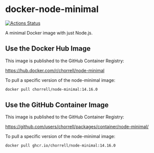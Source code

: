 # docker-node-minimal

[![Actions Status](https://github.com/chorrell/docker-node-minimal/workflows/Docker%20Image%20CI/badge.svg)](https://github.com/chorrell/docker-node-minimal/actions)

A minimal Docker image with just Node.js.

## Use the Docker Hub Image

This image is published to the GitHub Container Registry:

<https://hub.docker.com/r/chorrell/node-minimal>

To pull a specific version of the node-minimal image:

```sh
docker pull chorrell/node-minimal:14.16.0
```

## Use the GitHub Container Image

This image is published to the GitHub Container Registry:

<https://github.com/users/chorrell/packages/container/node-minimal/>

To pull a specific version of the node-minimal image:

```sh
docker pull ghcr.io/chorrell/node-minimal:14.16.0
```
